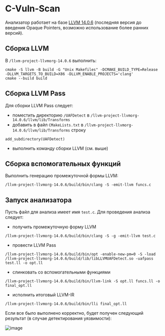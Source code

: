 # C-Vuln-Scan
Анализатор работает на базе [LLVM 14.0.6](https://github.com/llvm/llvm-project/releases/tag/llvmorg-14.0.6) (последняя версия до введения Opaque Pointers, возможно использование более ранних версий).

## Сборка LLVM
В `/llvm-project-llvmorg-14.0.6` выполнить:
```
cmake -S llvm -B build -G "Unix Makefiles" -DCMAKE_BUILD_TYPE=Release -DLLVM_TARGETS_TO_BUILD=X86 -DLLVM_ENABLE_PROJECTS='clang'
cmake --build build
```

## Сборка LLVM Pass
Для сборки LLVM Pass следует:
- поместить директорию `/UAFDetect` в `/llvm-project-llvmorg-14.0.6/llvm/lib/Transforms`
- добавить в файл `CMakeLists.txt` в `/llvm-project-llvmorg-14.0.6/llvm/lib/Transforms` строку
```
add_subdirectory(UAFDetect)
```
- выполнить команду сборки LLVM (см. выше)

## Сборка вспомогательных функций
Выполнить генерацию промежуточной формы LLVM:
```
/llvm-project-llvmorg-14.0.6/build/bin/clang -S -emit-llvm funcs.c
```

## Запуск анализатора
Пусть файл для анализа имеет имя `test.c`.
Для проведения анализа следует:
- получить промежуточную форму LLVM
```
/llvm-project-llvmorg-14.0.6/build/bin/clang -S -g -emit-llvm test.c
```
- провести LLVM Pass
```
/llvm-project-llvmorg-14.0.6/build/bin/opt -enable-new-pm=0 -S -load /llvm-project-llvmorg-14.0.6/build/lib/libLLVMUAFDetect.so -uafpass test.ll -o opt.ll
```
- слинковать со вспомогательными функциями
```
/llvm-project-llvmorg-14.0.6/build/bin/llvm-link -S opt.ll funcs.ll -o final_opt.ll
```
- исполнить итоговый LLVM-IR
```
/llvm-project-llvmorg-14.0.6/build/bin/lli final_opt.ll
```
Если все было выполнено корректно, будет получен следующий результат (в случае детектирования уязвимости):

![image](https://github.com/user-attachments/assets/71fcb34f-32f6-49ce-9fb3-95d002084fd3)
